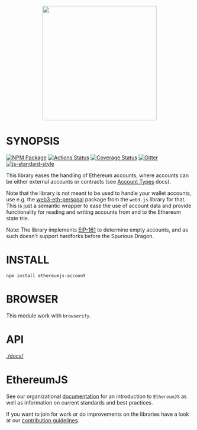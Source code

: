 <p align="center">
<img src="https://user-images.githubusercontent.com/47108/78554503-42c47000-77d9-11ea-8935-2d93981d50df.png" width="309">
</p>


# SYNOPSIS

[![NPM Package](https://img.shields.io/npm/v/ethereumjs-account.svg?style=flat-square)](https://www.npmjs.org/package/ethereumjs-account)
[![Actions Status](https://github.com/ethereumjs/ethereumjs-account/workflows/account-test/badge.svg)](https://github.com/ethereumjs/ethereumjs-account/actions)
[![Coverage Status](https://img.shields.io/coveralls/ethereumjs/ethereumjs-account.svg?style=flat-square)](https://coveralls.io/r/ethereumjs/ethereumjs-account)
[![Gitter](https://img.shields.io/gitter/room/ethereum/ethereumjs-lib.svg?style=flat-square)](https://gitter.im/ethereum/ethereumjs-lib)
[![js-standard-style](https://img.shields.io/badge/code%20style-standard-brightgreen.svg?style=flat)](https://github.com/feross/standard)

This library eases the handling of Ethereum accounts, where accounts can be either external accounts
or contracts (see
[Account Types](http://ethdocs.org/en/latest/contracts-and-transactions/account-types-gas-and-transactions.html) docs).

Note that the library is not meant to be used to handle your wallet accounts, use e.g. the
[web3-eth-personal](http://web3js.readthedocs.io/en/1.0/web3-eth-personal.html) package from the
`web3.js` library for that. This is just a semantic wrapper to ease the use of account data and
provide functionality for reading and writing accounts from and to the Ethereum state trie.

Note: The library implements [EIP-161](https://eips.ethereum.org/EIPS/eip-161) to determine empty accounts,
and as such doesn't support hardforks before the Spurious Dragon.

# INSTALL

`npm install ethereumjs-account`

# BROWSER

This module work with `browserify`.

# API

[./docs/](./docs/README.md)

# EthereumJS

See our organizational [documentation](https://ethereumjs.readthedocs.io) for an introduction to `EthereumJS` as well as information on current standards and best practices.

If you want to join for work or do improvements on the libraries have a look at our [contribution guidelines](https://ethereumjs.readthedocs.io/en/latest/contributing.html).
